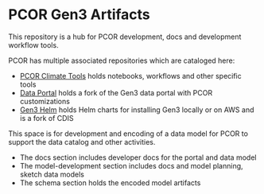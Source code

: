 # PCOR Gen3 Artifacts

This repository is a hub for PCOR development, docs and development workflow tools. 

PCOR has multiple associated repositories which are cataloged here:

* [PCOR Climate Tools](https://github.com/NIEHS/pcor_climate_tools) holds notebooks, workflows and other specific tools
* [Data Portal](https://github.com/NIEHS/data-portal) holds a fork of the Gen3 data portal with PCOR customizations
* [Gen3 Helm](https://github.com/NIEHS/gen3-helm) holds Helm charts for installing Gen3 locally or on AWS and is a fork of CDIS


This space is for development and encoding of a data model for PCOR to support the data catalog and other activities.

* The docs section includes developer docs for the portal and data model
* The model-development section includes docs and model planning, sketch data models
* The schema section holds the encoded model artifacts




